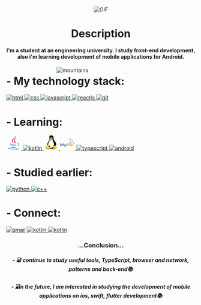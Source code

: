 <div align="center">
    <img alt="GIF" width="1000px" align="center" src="https://i.pinimg.com/originals/0b/3d/0c/0b3d0c7d4cba82343643a5f4c48e2fba.gif">
</div>

<!-- description -->
<h1 align="center">Description</h1>

<!-- foreword -->
<h4 align="center">I'm a student at an engineering university. I study front-end development, also i'm learning development of mobile applications for Android.</h4>
<img alt="mountains" width="370px" align="right" src="https://media2.giphy.com/media/mW03sTZVT9IY0/giphy.gif?cid=ecf05e47tvmnbarzh496jnd408azdctcfndqu2v909u13sq9&ep=v1_gifs_search&rid=giphy.gif&ct=g">

<!-- stack -->
<h1>- My technology stack:</h1>
    <a href="https://ru.wikipedia.org/wiki/HTML" target="_blank" rel="noreferrer"> <img src="https://www.vectorlogo.zone/logos/w3_html5/w3_html5-icon.svg" alt="html" width="40" height="40"/> </a>
    <a href="https://ru.wikipedia.org/wiki/CSS" target="_blank" rel="noreferrer"> <img src="https://www.vectorlogo.zone/logos/w3_css/w3_css-icon.svg" alt="css" width="40" height="40"/> </a>
    <a href="https://ru.wikipedia.org/wiki/JavaScript" target="_blank" rel="noreferrer"> <img src="https://upload.vectorlogo.zone/logos/javascript/images/239ec8a4-163e-4792-83b6-3f6d96911757.svg" alt="javascript" width="40" height="40"/> </a>
    <a href="https://ru.legacy.reactjs.org/" target="_blank" rel="noreferrer"> <img src="https://www.vectorlogo.zone/logos/reactjs/reactjs-icon.svg" alt="reactjs" width="40" height="40"/> </a>
    <a href="https://git-scm.com/" target="_blank" rel="noreferrer"> <img src="https://github.com/dakete/dakete/assets/114108107/4354dce8-9733-413c-ad54-c26f0908dd5f" alt="git" width="40" height="40"/> </a>

<!-- learning -->
<h1>- Learning:</h1>
    <p align="left"><a href="https://www.java.com" target="_blank" rel="noreferrer"> <img src="https://raw.githubusercontent.com/devicons/devicon/master/icons/java/java-original.svg" alt="java" width="40" height="40"/> </a>
    <a href="https://kotlinlang.org" target="_blank" rel="noreferrer"> <img src="https://www.vectorlogo.zone/logos/kotlinlang/kotlinlang-icon.svg" alt="kotlin" width="40" height="40"/> </a>
    <a href="https://www.linux.org/" target="_blank" rel="noreferrer"> <img src="https://raw.githubusercontent.com/devicons/devicon/master/icons/linux/linux-original.svg" alt="linux" width="40" height="40"/> </a>
    <a href="https://www.mysql.com/" target="_blank" rel="noreferrer"> <img src="https://raw.githubusercontent.com/devicons/devicon/master/icons/mysql/mysql-original-wordmark.svg" alt="mysql" width="40" height="40"/> </a>
    <a href="https://www.typescriptlang.org/" target="_blank" rel="noreferrer"> <img src="https://www.vectorlogo.zone/logos/typescriptlang/typescriptlang-icon.svg" alt="typescript" width="40" height="40"/> </a>
    <a href="https:https://ru.wikipedia.org/wiki/Android" target="_blank" rel="noreferrer"> <img src="https://github.com/dakete/dakete/assets/114108107/a55785dc-4161-4ecd-84e4-46af53f0004e" alt="android" width="40" height="40"/> </a>

<!-- earlier -->
<h1>- Studied earlier:</h1>
    <a href="https://www.python.org/" target="_blank" rel="noreferrer"> <img src="https://www.vectorlogo.zone/logos/python/python-icon.svg" alt="python" width="40" height="40"/> </a>
    <a href="https://ru.wikipedia.org/wiki/C%2B%2B" target="_blank" rel="noreferrer"> <img src="https://upload.wikimedia.org/wikipedia/commons/thumb/1/18/ISO_C%2B%2B_Logo.svg/612px-ISO_C%2B%2B_Logo.svg.png" alt="c++" width="40" height="40"/> </a>

<!-- connect -->
<h1>- Connect:</h1>
    <a href="mailto:yateshido@gmail.com"><img src="https://www.vectorlogo.zone/logos/gmail/gmail-tile.svg" alt="gmail" width="40" height="40"></a>
    <a href="#" target="_blank" rel="noreferrer"> <img src="https://www.vectorlogo.zone/logos/kakaocorp_talk/kakaocorp_talk-icon.svg" alt="kotlin" width="40" height="40"/> </a>
    <a href="https://t.me/iwasdisabled" target="_blank" rel="noreferrer"> <img src="https://www.vectorlogo.zone/logos/telegram/telegram-icon.svg" alt="kotlin" width="40" height="40"/> </a>

<!-- conclusion -->
<h3 align="center">...Conclusion...</h3>
<h5 align="center">- ⌛️I continue to study useful tools, TypeScript, browser and network, patterns and back-end📚</h5>
<h5 align="center">- ⌛️In the future, I am interested in studying the development of mobile applications on ios, swift, flutter development📚</h5>




